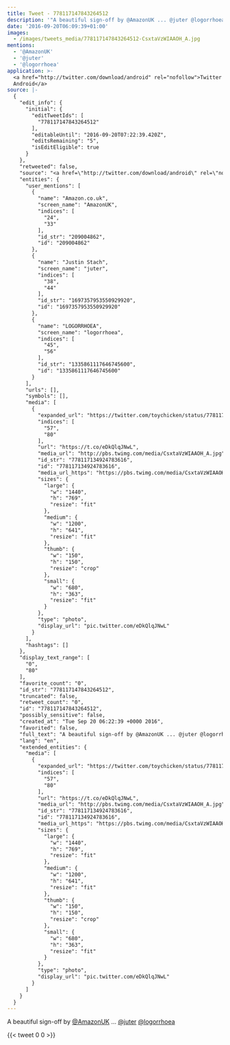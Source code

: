 ```yaml
---
title: Tweet - 778117147843264512
description: '"A beautiful sign-off by @AmazonUK ... @juter @logorrhoea "'
date: '2016-09-20T06:09:39+01:00'
images:
  - /images/tweets_media/778117147843264512-CsxtaVzWIAAOH_A.jpg
mentions:
  - '@AmazonUK'
  - '@juter'
  - '@logorrhoea'
application: >-
  <a href="http://twitter.com/download/android" rel="nofollow">Twitter for
  Android</a>
source: |-
  {
    "edit_info": {
      "initial": {
        "editTweetIds": [
          "778117147843264512"
        ],
        "editableUntil": "2016-09-20T07:22:39.420Z",
        "editsRemaining": "5",
        "isEditEligible": true
      }
    },
    "retweeted": false,
    "source": "<a href=\"http://twitter.com/download/android\" rel=\"nofollow\">Twitter for Android</a>",
    "entities": {
      "user_mentions": [
        {
          "name": "Amazon.co.uk",
          "screen_name": "AmazonUK",
          "indices": [
            "24",
            "33"
          ],
          "id_str": "209004862",
          "id": "209004862"
        },
        {
          "name": "Justin Stach",
          "screen_name": "juter",
          "indices": [
            "38",
            "44"
          ],
          "id_str": "1697357953550929920",
          "id": "1697357953550929920"
        },
        {
          "name": "LOGORRHOEA",
          "screen_name": "logorrhoea",
          "indices": [
            "45",
            "56"
          ],
          "id_str": "1335861117646745600",
          "id": "1335861117646745600"
        }
      ],
      "urls": [],
      "symbols": [],
      "media": [
        {
          "expanded_url": "https://twitter.com/toychicken/status/778117147843264512/photo/1",
          "indices": [
            "57",
            "80"
          ],
          "url": "https://t.co/eDkQlqJNwL",
          "media_url": "http://pbs.twimg.com/media/CsxtaVzWIAAOH_A.jpg",
          "id_str": "778117134924783616",
          "id": "778117134924783616",
          "media_url_https": "https://pbs.twimg.com/media/CsxtaVzWIAAOH_A.jpg",
          "sizes": {
            "large": {
              "w": "1440",
              "h": "769",
              "resize": "fit"
            },
            "medium": {
              "w": "1200",
              "h": "641",
              "resize": "fit"
            },
            "thumb": {
              "w": "150",
              "h": "150",
              "resize": "crop"
            },
            "small": {
              "w": "680",
              "h": "363",
              "resize": "fit"
            }
          },
          "type": "photo",
          "display_url": "pic.twitter.com/eDkQlqJNwL"
        }
      ],
      "hashtags": []
    },
    "display_text_range": [
      "0",
      "80"
    ],
    "favorite_count": "0",
    "id_str": "778117147843264512",
    "truncated": false,
    "retweet_count": "0",
    "id": "778117147843264512",
    "possibly_sensitive": false,
    "created_at": "Tue Sep 20 06:22:39 +0000 2016",
    "favorited": false,
    "full_text": "A beautiful sign-off by @AmazonUK ... @juter @logorrhoea https://t.co/eDkQlqJNwL",
    "lang": "en",
    "extended_entities": {
      "media": [
        {
          "expanded_url": "https://twitter.com/toychicken/status/778117147843264512/photo/1",
          "indices": [
            "57",
            "80"
          ],
          "url": "https://t.co/eDkQlqJNwL",
          "media_url": "http://pbs.twimg.com/media/CsxtaVzWIAAOH_A.jpg",
          "id_str": "778117134924783616",
          "id": "778117134924783616",
          "media_url_https": "https://pbs.twimg.com/media/CsxtaVzWIAAOH_A.jpg",
          "sizes": {
            "large": {
              "w": "1440",
              "h": "769",
              "resize": "fit"
            },
            "medium": {
              "w": "1200",
              "h": "641",
              "resize": "fit"
            },
            "thumb": {
              "w": "150",
              "h": "150",
              "resize": "crop"
            },
            "small": {
              "w": "680",
              "h": "363",
              "resize": "fit"
            }
          },
          "type": "photo",
          "display_url": "pic.twitter.com/eDkQlqJNwL"
        }
      ]
    }
  }
---
```

A beautiful sign-off by [@AmazonUK](https://twitter.com/@AmazonUK) ... [@juter](https://twitter.com/@juter) [@logorrhoea](https://twitter.com/@logorrhoea) 
    
{{< tweet 0 0 >}}
    
